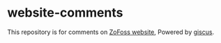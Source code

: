 # website-comments
This repository is for comments on [ZoFoss website](https://www.zofoss.org/), Powered by [giscus](https://giscus.app/).
